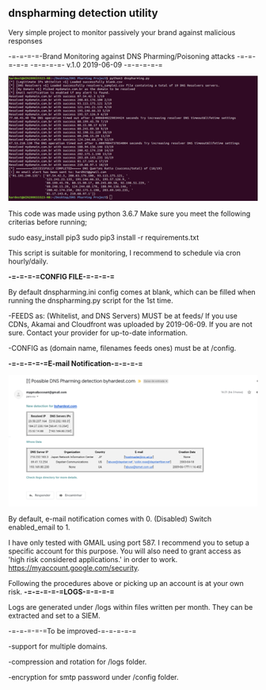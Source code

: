 # <h2> <b> dnspharming detection utility </b></h2>

Very simple project to monitor passively your brand against malicious responses

-=-=-=-=-Brand Monitoring against DNS Pharming/Poisoning attacks -=-=-=-=-=
-=-=-=-=-       v.1.0 2019-06-09 	             -=-=-=-=-=

![alt text](https://raw.githubusercontent.com/byhardest/dnspharming/master/dnspharming_bash.png)

This code was made using python 3.6.7 
Make sure you meet the following criterias before running;

sudo easy_install pip3
sudo pip3 install -r requirements.txt

This script is suitable for monitoring, I recommend to schedule via cron hourly/daily.

<b>-=-=-=-=CONFIG FILE-=-=-=-=</b>

By default dnspharming.ini config comes at blank, which can be filled when running the dnspharming.py script for the 1st time. 

-FEEDS as: (Whitelist, and DNS Servers) MUST be at feeds/ If you use CDNs, Akamai and Cloudfront was uploaded by 2019-06-09. 
If you are not sure. Contact your provider for up-to-date information. 

-CONFIG as (domain name, filenames feeds ones) must be at /config.

<b>-=-=-=-=-=E-mail Notification-=-=-=-=</b>

![alt text](https://raw.githubusercontent.com/byhardest/dnspharming/master/dnspharming_emailnotification.png)

By default, e-mail notification comes with 0. (Disabled) Switch enabled_email to 1.

I have only tested with GMAIL using port 587. 
I recommend you to setup a specific account for this purpose.
You will also need to grant access as 'high risk considered applications.' in order to work. 
https://myaccount.google.com/security.

Following the procedures above or picking up an account is at your own risk.
<b>-=-=-=-=-=LOGS-=-=-=-=</b>

Logs are generated under /logs within files written per month.
They can be extracted and set to a SIEM.

-=-=-=-=-=To be improved-=-=-=-=-=

-support for multiple domains.<p>
-compression and rotation for /logs folder.<p>
-encryption for smtp password under /config folder.<p>
